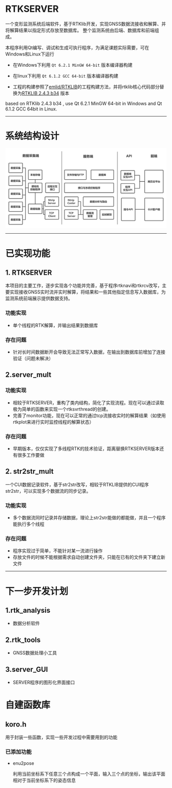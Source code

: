 # RTKSERVER #


一个变形监测系统后端软件，基于RTKlib开发，实现GNSS数据流接收和解算、并将解算结果以指定形式存放至数据库。
整个监测系统由后端、数据库和前端组成。


本程序利用Qt编写、调试和生成可执行程序，为满足课题实际需要，可在Windows和Linux下运行


- 在Windows下利用 `Qt 6.2.1 MinGW 64-bit` 版本编译器构建


- 在linux下利用 `Qt 6.1.2 GCC 64-bit` 版本编译器构建


- 工程的构建参照了[emlid/RTKLIB](https://github.com/emlid/RTKLIB/tree/reach)的工程构建方法，并将rtklib核心代码部分替换为[RTKLIB 2.4.3 b34](https://github.com/tomojitakasu/RTKLIB/tree/rtklib_2.4.3) 版本



based on RTKlib 2.4.3 b34 , use Qt 6.2.1 MinGW 64-bit in Windows and Qt 6.1.2 GCC 64bit in Linux.

----------

# 系统结构设计 #

![](.\doc\image\system.png)


----------

# 已实现功能 #


##  1. RTKSERVER ##
本项目的主要工作，逐步实现各个功能并完善，基于程序rtknavi和rtkrcv改写，主要实现接收GNSS实时流并实时解算，将结果和一些其他指定信息写入数据库，为监测系统前端展示提供数据支持。


### 功能实现 ###
- 单个线程的RTK解算，并输出结果到数据库


### 存在问题 ###
- 针对长时间数据断开会导致无法正常写入数据，在输出到数据库前增加了连接验证（问题未解决）


## 2.server_mult  ##

### 功能实现 ###

- 相较于RTKSERVER，重构了类内结构，简化了实现流程。现在可以通过读取极为简单的函数来实现一个rtksvrthread的创建。
- 完善了monitor功能，现在可以正常的通过tcp流接收实时的解算结果（如使用rtkplot来进行实时监控线程的解算状态）


### 存在问题 ###

- 早期版本，仅仅实现了多线程RTK的技术验证，距离替换RTKSERVER版本还有很多工作要做

## 2. str2str_mult ##
一个CUI数据记录软件，基于str2str改写，相较于RTKLIB提供的CUI程序str2str，可以实现多个数据流的同步记录。

### 功能实现 ###
- 多个数据流同时记录并存储数据，理论上str2str能做的都能做，并且一个程序能执行多个线程


### 存在问题 ###

- 程序实现过于简单，不能针对某一流进行操作
- 存放文件的时候不能根据需求自动创建文件夹，只能在已有的文件夹下建立新文件

----------


# 下一步开发计划 #

## 1.rtk_analysis  ##
- 数据分析软件


## 2.rtk_tools  ##

- GNSS数据处理小工具

## 3.server_GUI  ##

- SERVER程序的图形化界面接口

# 自建函数库 #

## koro.h  ##

用于封装一些函数，实现一些开发过程中需要用到的功能

### 已添加功能 ###


- enu2pose


	利用当前坐标系下任意三个点构成一个平面，输入三个点的坐标，输出该平面相对于当前坐标系下的姿态信息